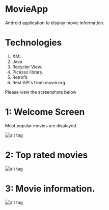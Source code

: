 # MovieApp
Android application to display movie information.

# Technologies
1. XML
2. Java
3. Recycler View.
4. Picasso library.
5. Retrofit
6. Rest API's from movie.org

Please view the screenshots below

# 1: Welcome Screen
Most popular movies are displayed.

![alt tag](https://cloud.githubusercontent.com/assets/15712720/25318842/18bf0508-284b-11e7-9956-fb01fb3c301d.png)

# 2: Top rated movies

![alt tag](https://cloud.githubusercontent.com/assets/15712720/25318844/1f189d1a-284b-11e7-843b-388691998d69.png)

# 3: Movie information.

![alt tag](https://cloud.githubusercontent.com/assets/15712720/25318846/23fdc242-284b-11e7-9499-cff4f9280347.png)
